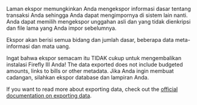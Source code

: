 Laman ekspor memungkinkan Anda mengekspor informasi dasar tentang transaksi Anda sehingga Anda dapat mengimpornya di sistem lain nanti. Anda dapat memilih mengekspor unggahan asli dan yang tidak dienkripsi dan file lama yang Anda impor sebelumnya.

Ekspor akan berisi semua bidang dan jumlah dasar, beberapa data meta-informasi dan mata uang.

Ingat bahwa ekspor semacam itu TIDAK cukup untuk mengembalikan instalasi Firefly III Anda! The data exported does not include budgeted amounts, links to bills or other metadata. Jika Anda ingin membuat cadangan, silahkan ekspor database dan lampiran Anda.

If you want to read more about exporting data, check out the [official documentation on exporting data](https://firefly-iii.readthedocs.io/en/latest/import/export.html).
